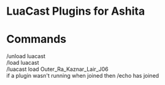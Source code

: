 LuaCast Plugins for Ashita
=======
Commands
=======
/unload luacast  
/load luacast  
/luacast load Outer_Ra_Kaznar_Lair_J06  
if a plugin wasn't running when joined then /echo has joined
